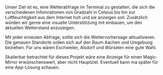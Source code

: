 Unser Ziel ist es, eine Wetterabfrage im Terminal zu gestalten,
die sich die verschiedenen Infomrationen von Gradzahl in Celsius
bis hin zur Luftfeuchtigkeit aus dem Internet holt und sie anzeigen
soll. Zusätzlich würden wir gerne eine visuelle Unterstützung mit
einbauen, um den aktuellen Wetterstand anzuzeigen.

Mit jeder erneuten Abfrage, sollte sich die Wettervorhersage
aktualisieren. Die genauen Standorte sollen sich auf den Raum 
Aachen und Umgebung beziehen. Für uns wären Eschweiler, Alsdorf
und Würselen eine gute Wahl.

Skalierbar betrachtet für dieses Projekt wäre eine Anzeige für
einen Magic-Mirror erwünschenswert, aber nicht Hauptziel.
Eventuell kann ma später für eine App-Lösung schauen.